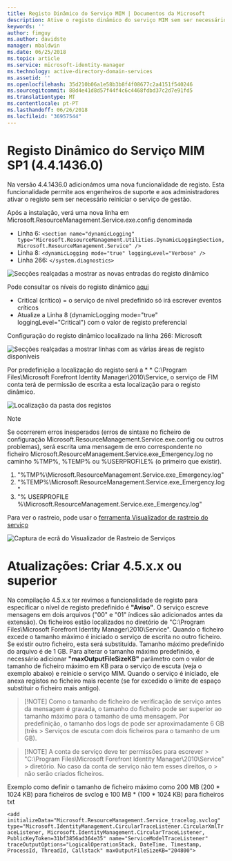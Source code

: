 ```yaml
---
title: Registo Dinâmico do Serviço MIM | Documentos da Microsoft
description: Ative o registo dinâmico do serviço MIM sem ser necessário reiniciar o serviço de gestão
keywords: ''
author: fimguy
ms.author: davidste
manager: mbaldwin
ms.date: 06/25/2018
ms.topic: article
ms.service: microsoft-identity-manager
ms.technology: active-directory-domain-services
ms.assetid: ''
ms.openlocfilehash: 35d210b06a1e58b3b8f4f08677c2a4151f540246
ms.sourcegitcommit: 88d4e41d8d57f44f4c6c4468fdbd37c2d7e91fd5
ms.translationtype: MT
ms.contentlocale: pt-PT
ms.lasthandoff: 06/26/2018
ms.locfileid: "36957544"
---
```

# <a name="mim-sp1-4414360--service-dynamic-logging"></a>Registo Dinâmico do Serviço MIM SP1 (4.4.1436.0)
Na versão 4.4.1436.0 adicionámos uma nova funcionalidade de registo. Esta funcionalidade permite aos engenheiros de suporte e aos administradores ativar o registo sem ser necessário reiniciar o serviço de gestão.

Após a instalação, verá uma nova linha em Microsoft.ResourceManagement.Service.exe.config denominada

*   Linha 6: ``<section name="dynamicLogging" type="Microsoft.ResourceManagement.Utilities.DynamicLoggingSection, Microsoft.ResourceManagement.Service" />``
*   Linha 8: ``<dynamicLogging mode="true" loggingLevel="Verbose" />``
*   Linha 266: ``</system.diagnostics> ``

![Secções realçadas a mostrar as novas entradas do registo dinâmico](media/mim-service-dynamic-logging/screen01.png)

Pode consultar os níveis do registo dinâmico [aqui](https://msdn.microsoft.com/library/ms733025(v=vs.110).aspx#Anchor_3)

- Critical (crítico) = o serviço de nível predefinido só irá escrever eventos críticos
- Atualize a Linha 8 (dynamicLogging mode="true" loggingLevel="Critical") com o valor de registo preferencial

Configuração do registo dinâmico localizado na linha 266: Microsoft

![Secções realçadas a mostrar linhas com as várias áreas de registo disponíveis](media/mim-service-dynamic-logging/screen02.png)

Por predefinição a localização do registo será a * * C:\Program Files\Microsoft Forefront Identity Manager\2010\Service, o serviço de FIM conta terá de permissão de escrita a esta localização para o registo dinâmico.

![Localização da pasta dos registos](media/mim-service-dynamic-logging/screen03.png)

> [!NOTE]
>  Se ocorrerem erros inesperados (erros de sintaxe no ficheiro de configuração Microsoft.ResourceManagement.Service.exe.config ou outros problemas), será escrita uma mensagem de erro correspondente no ficheiro Microsoft.ResourceManagement.Service.exe_Emergency.log no caminho %TMP%, %TEMP% ou %USERPROFILE% (o primeiro que existir).  
> 1. "%TMP%\Microsoft.ResourceManagement.Service.exe_Emergency.log"
> 2. "%TEMP%\Microsoft.ResourceManagement.Service.exe_Emergency.log"
> 3. "% USERPROFILE %\Microsoft.ResourceManagement.Service.exe_Emergency.log"

Para ver o rastreio, pode usar o [ferramenta Visualizador de rastreio do serviço](https://msdn.microsoft.com//library/aa751795(v=vs.110).aspx)

 ![Captura de ecrã do Visualizador de Rastreio de Serviços](media/mim-service-dynamic-logging/screen04.png)

# <a name="updates-build-45xx-or-greater"></a>Atualizações: Criar 4.5.x.x ou superior

Na compilação 4.5.x.x ter revimos a funcionalidade de registo para especificar o nível de registo predefinido é **"Aviso"**. O serviço escreve mensagens em dois arquivos ("00" e "01" índices são adicionados antes da extensão). Os ficheiros estão localizados no diretório de "C:\Program Files\Microsoft Forefront Identity Manager\2010\Service". Quando o ficheiro excede o tamanho máximo é iniciado o serviço de escrita no outro ficheiro. Se existir outro ficheiro, esta será substituída. Tamanho máximo predefinido do arquivo é de 1 GB. Para alterar o tamanho máximo predefinido, é necessário adicionar **"maxOutputFileSizeKB"** parâmetro com o valor de tamanho de ficheiro máximo em KB para o serviço de escuta (veja o exemplo abaixo) e reinicie o serviço MIM. Quando o serviço é iniciado, ele anexa registos no ficheiro mais recente (se for excedido o limite de espaço substituir o ficheiro mais antigo). 

> [!NOTE] Como o tamanho de ficheiro de verificação de serviço antes da mensagem é gravada, o tamanho do ficheiro pode ser superior ao tamanho máximo para o tamanho de uma mensagem. Por predefinição, o tamanho dos logs de pode ser aproximadamente 6 GB (três > Serviços de escuta com dois ficheiros para o tamanho de um GB).

> [!NOTE] A conta de serviço deve ter permissões para escrever > "C:\Program Files\Microsoft Forefront Identity Manager\2010\Service" > diretório. No caso da conta de serviço não tem esses direitos, o > não serão criados ficheiros.

Exemplo como definir o tamanho de ficheiro máximo como 200 MB (200 * 1024 KB) para ficheiros de svclog e 100 MB * (100 * 1024 KB) para ficheiros txt

`<add initializeData="Microsoft.ResourceManagement.Service_tracelog.svclog" type="Microsoft.IdentityManagement.CircularTraceListener.CircularXmlTraceListener, Microsoft.IdentityManagement.CircularTraceListener, PublicKeyToken=31bf3856ad364e35" name="ServiceModelTraceListener" traceOutputOptions="LogicalOperationStack, DateTime, Timestamp, ProcessId, ThreadId, Callstack" maxOutputFileSizeKB="204800">`
